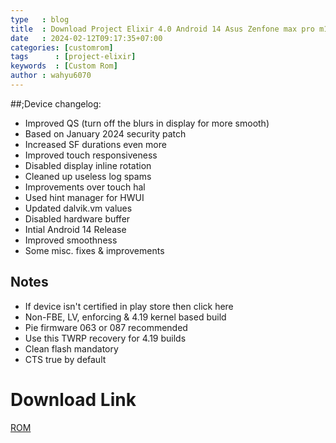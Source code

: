```yaml
---
type   : blog
title  : Download Project Elixir 4.0 Android 14 Asus Zenfone max pro m1
date   : 2024-02-12T09:17:35+07:00
categories: [customrom]
tags      : [project-elixir]
keywords  : [Custom Rom]
author : wahyu6070
---
```



##;Device changelog:
- Improved QS (turn off the blurs in display for more smooth)
- Based on January 2024 security patch
- Increased SF durations even more
- Improved touch responsiveness
- Disabled display inline rotation
- Cleaned up useless log spams
- Improvements over touch hal
- Used hint manager for HWUI
- Updated dalvik.vm values
- Disabled hardware buffer
- Intial Android 14 Release
- Improved smoothness
- Some misc. fixes & improvements

## Notes
- If device isn't certified in play store then click here
- Non-FBE, LV, enforcing & 4.19 kernel based build
- Pie firmware 063 or 087 recommended
- Use this TWRP recovery for 4.19 builds
- Clean flash mandatory 
- CTS true by default


# Download Link
[ROM](https://www.pling.com/p/1670601/)


